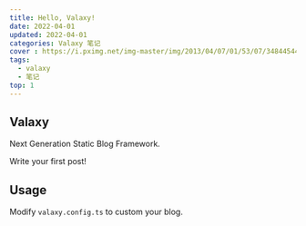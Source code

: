 ```yaml
---
title: Hello, Valaxy!
date: 2022-04-01
updated: 2022-04-01
categories: Valaxy 笔记
cover : https://i.pximg.net/img-master/img/2013/04/07/01/53/07/34844544_p0_master1200.jpg
tags:
  - valaxy
  - 笔记
top: 1
---
```


## Valaxy

Next Generation Static Blog Framework.

Write your first post!

## Usage

Modify `valaxy.config.ts` to custom your blog.
